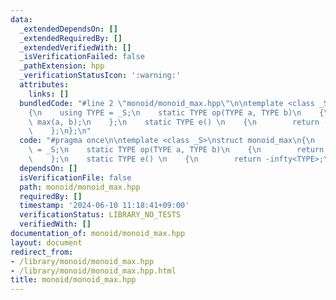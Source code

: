 ```yaml
---
data:
  _extendedDependsOn: []
  _extendedRequiredBy: []
  _extendedVerifiedWith: []
  _isVerificationFailed: false
  _pathExtension: hpp
  _verificationStatusIcon: ':warning:'
  attributes:
    links: []
  bundledCode: "#line 2 \"monoid/monoid_max.hpp\"\n\ntemplate <class _S>\nstruct monoid_max\n\
    {\n    using TYPE = _S;\n    static TYPE op(TYPE a, TYPE b)\n    {\n        return\
    \ max(a, b);\n    };\n    static TYPE e() \n    {\n        return -infty<TYPE>;\n\
    \    };\n};\n"
  code: "#pragma once\n\ntemplate <class _S>\nstruct monoid_max\n{\n    using TYPE\
    \ = _S;\n    static TYPE op(TYPE a, TYPE b)\n    {\n        return max(a, b);\n\
    \    };\n    static TYPE e() \n    {\n        return -infty<TYPE>;\n    };\n};"
  dependsOn: []
  isVerificationFile: false
  path: monoid/monoid_max.hpp
  requiredBy: []
  timestamp: '2024-06-10 11:18:41+09:00'
  verificationStatus: LIBRARY_NO_TESTS
  verifiedWith: []
documentation_of: monoid/monoid_max.hpp
layout: document
redirect_from:
- /library/monoid/monoid_max.hpp
- /library/monoid/monoid_max.hpp.html
title: monoid/monoid_max.hpp
---
```

